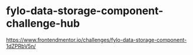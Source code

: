 # fylo-data-storage-component-challenge-hub
https://www.frontendmentor.io/challenges/fylo-data-storage-component-1dZPRbV5n/

